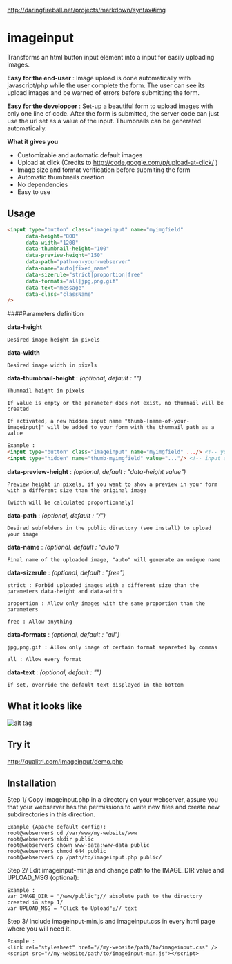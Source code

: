 http://daringfireball.net/projects/markdown/syntax#img

imageinput
==========

Transforms an html button input element into a input for easily uploading images.

**Easy for the end-user** : Image upload is done automatically with javascript/php while the user complete the form. 
The user can see its upload images and be warned of errors before submitting the form.

**Easy for the developper** : Set-up a beautiful form to upload images with only one line of code. 
After the form is submitted, the server code can just use the url set as a value of the input.
Thumbnails can be generated automatically.


**What it gives you**

+ Customizable and automatic default images
+ Upload at click (Credits to http://code.google.com/p/upload-at-click/ )
+ Image size and format verification before submiting the form
+ Automatic thumbnails creation
+ No dependencies
+ Easy to use




Usage
-----
``` html
<input type="button" class="imageinput" name="myimgfield"
      data-height="800"
      data-width="1200"
      data-thumbnail-height="100"
      data-preview-height="150"
      data-path="path-on-your-webserver"
      data-name="auto|fixed_name"
      data-sizerule="strict|proportion|free"
      data-formats="all|jpg,png,gif"
      data-text="message"
      data-class="className"
/>
```


####Parameters definition



**data-height** 

```Desired image height in pixels```

**data-width** 

```Desired image width in pixels```

**data-thumbnail-height** : _(optional, default : "")_ 

```Thumnail height in pixels```

```If value is empty or the parameter does not exist, no thumnail will be created```

```If activated, a new hidden input name "thumb-[name-of-your-imageinput]" will be added to your form with the thumnail path as a value```

``` html 
Example : 
<input type="button" class="imageinput" name="myimgfield" .../> <!-- you set this in your html -->
<input type="hidden" name="thumb-myimgfield" value="..."/> <!-- input added after a successfull upload -->

```

**data-preview-height** : _(optional, default : "data-height value")_ 

```Preview height in pixels, if you want to show a preview in your form with a different size than the original image ```

```(width will be calculated proportionnaly)```

**data-path** : _(optional, default : "/")_ 

```Desired subfolders in the public directory (see install) to upload your image```

**data-name** : _(optional, default : "auto")_ 

```Final name of the uploaded image, "auto" will generate an unique name```

**data-sizerule** : _(optional, default : "free")_ 

```strict : Forbid uploaded images with a different size than the parameters data-height and data-width ```

```proportion : Allow only images with the same proportion than the parameters```

```free : Allow anything```

**data-formats** : _(optional, default : "all")_ 

```jpg,png,gif : Allow only image of certain format separeted by commas```

```all : Allow every format```

**data-text** : _(optional, default : "")_ 

```if set, override the default text displayed in the bottom```


What it looks like
------------------

![alt tag](https://raw.github.com/qualitri/imageinput/master/screenshots/screenshot.png)


Try it
------

http://qualitri.com/imageinput/demo.php

Installation
------------

Step 1/ Copy imageinput.php in a directory on your webserver, assure you that your webserver has the permissions to write new files and create new subdirectories in this direction.
``` 
Example (Apache default config): 
root@webserver$ cd /var/www/my-website/www
root@webserver$ mkdir public
root@webserver$ chown www-data:www-data public
root@webserver$ chmod 644 public
root@webserver$ cp /path/to/imageinput.php public/
```


Step 2/ Edit imageinput-min.js and change path to the IMAGE_DIR value and UPLOAD_MSG (optional): 
``` 
Example : 
var IMAGE_DIR = "/www/public";// absolute path to the directory created in step 1/ 
var UPLOAD_MSG = "Click to Upload";// text
```

Step 3/ Include imageinput-min.js and imageinput.css in every html page where you will need it.
``` 
Example : 
<link rel="stylesheet" href="//my-website/path/to/imageinput.css" />
<script src="//my-website/path/to/imageinput-min.js"></script>
```
